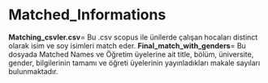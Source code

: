 # Matched_Informations

**Matching_csvler.csv**= Bu .csv scopus ile ünilerde çalışan hocaları distinct olarak isim ve soy isimleri match eder.
**Final_match_with_genders**= Bu dosyada Matched Names ve Öğretim üyelerine ait title, bölüm, üniversite, gender, bilgilerinin tamamı ve öğreti üyelerinin yayınladıkları makale sayıları bulunmaktadır.
